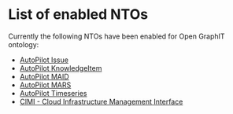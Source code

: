 List of enabled NTOs
====

Currently the following NTOs have been enabled for Open GraphIT ontology:

* [AutoPilot Issue](AutoPilot_Issue)
* [AutoPilot KnowledgeItem](AutoPilot_KnowledgeItem)
* [AutoPilot MAID](AutoPilot_MAID)
* [AutoPilot MARS](AutoPilot_MARS)
* [AutoPilot Timeseries](AutoPilot_Timeseries)
* [CIMI - Cloud Infrastructure Management Interface](DMTF_CIMI)
